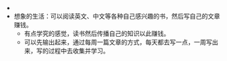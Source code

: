-
- 想象的生活：可以阅读英文、中文等各种自己感兴趣的书，然后写自己的文章赚钱。
	- 有点学究的感觉，读书然后传播自己的知识以此赚钱。
	- 可以先输出起来，通过每周一篇文章的方式，每天都去写一点，一周写出来，写的过程中去收集并学习。
